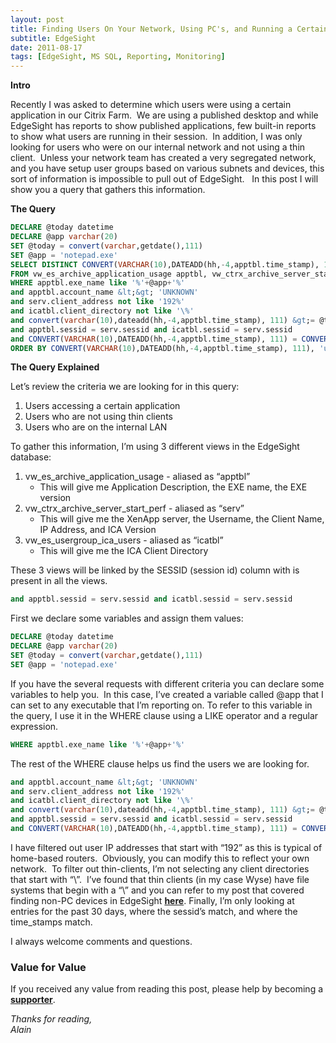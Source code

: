 ```yaml
---
layout: post
title: Finding Users On Your Network, Using PC's, and Running a Certain Application
subtitle: EdgeSight
date: 2011-08-17
tags: [EdgeSight, MS SQL, Reporting, Monitoring]
---
```

<strong>Intro</strong>

Recently I was asked to determine which users were using a certain application in our Citrix Farm.  We are using a published desktop and while EdgeSight has reports to show published applications, few built-in reports to show what users are running in their session.  In addition, I was only looking for users who were on our internal network and not using a thin client.  Unless your network team has created a very segregated network, and you have setup user groups based on various subnets and devices, this sort of information is impossible to pull out of EdgeSight.   In this post I will show you a query that gathers this information.

<strong>The Query</strong>

```sql
DECLARE @today datetime
DECLARE @app varchar(20)
SET @today = convert(varchar,getdate(),111)
SET @app = 'notepad.exe'
SELECT DISTINCT CONVERT(VARCHAR(10),DATEADD(hh,-4,apptbl.time_stamp), 111) AS 'Date', serv.machine_name AS 'Server', serv.[user] AS 'Username', serv.client_name, serv.client_address, serv.client_version, icatbl.client_directory, apptbl.app_description, apptbl.exe_name, apptbl.exe_version
FROM vw_es_archive_application_usage apptbl, vw_ctrx_archive_server_start_perf serv, vw_es_usergroup_ica_users icatbl
WHERE apptbl.exe_name like '%'+@app+'%'
and apptbl.account_name &lt;&gt; 'UNKNOWN'
and serv.client_address not like '192%'
and icatbl.client_directory not like '\%'
and convert(varchar(10),dateadd(hh,-4,apptbl.time_stamp), 111) &gt;= @today-30
and apptbl.sessid = serv.sessid and icatbl.sessid = serv.sessid
and CONVERT(VARCHAR(10),DATEADD(hh,-4,apptbl.time_stamp), 111) = CONVERT(VARCHAR(10),DATEADD(hh,-4,serv.time_stamp), 111)
ORDER BY CONVERT(VARCHAR(10),DATEADD(hh,-4,apptbl.time_stamp), 111), 'username'
```

<strong>The Query Explained</strong>

Let’s review the criteria we are looking for in this query:
<ol>
	<li>Users accessing a certain application</li>
	<li>Users who are not using thin clients</li>
	<li>Users who are on the internal LAN</li>
</ol>
To gather this information, I’m using 3 different views in the EdgeSight database:
<ol>
	<li>vw_es_archive_application_usage - aliased as “apptbl”
<ul>
	<li>This will give me Application Description, the EXE name, the EXE version</li>
</ul>
</li>
	<li>vw_ctrx_archive_server_start_perf - aliased as “serv”
<ul>
	<li>This will give me the XenApp server, the Username, the Client Name, IP Address, and ICA Version</li>
</ul>
</li>
	<li>vw_es_usergroup_ica_users - aliased as “icatbl”
<ul>
	<li>This will give me the ICA Client Directory</li>
</ul>
</li>
</ol>
These 3 views will be linked by the SESSID (session id) column with is present in all the views.

```sql
and apptbl.sessid = serv.sessid and icatbl.sessid = serv.sessid
```

First we declare some variables and assign them values:

```sql
DECLARE @today datetime
DECLARE @app varchar(20)
SET @today = convert(varchar,getdate(),111)
SET @app = 'notepad.exe'
```

If you have the several requests with different criteria you can declare some variables to help you.  In this case, I’ve created a variable called @app that I can set to any executable that I’m reporting on. To refer to this variable in the query, I use it in the WHERE clause using a LIKE operator and a regular expression.

```sql
WHERE apptbl.exe_name like '%'+@app+'%'
```

The rest of the WHERE clause helps us find the users we are looking for.

```sql
and apptbl.account_name &lt;&gt; 'UNKNOWN'
and serv.client_address not like '192%'
and icatbl.client_directory not like '\%'
and convert(varchar(10),dateadd(hh,-4,apptbl.time_stamp), 111) &gt;= @today-30
and apptbl.sessid = serv.sessid and icatbl.sessid = serv.sessid
and CONVERT(VARCHAR(10),DATEADD(hh,-4,apptbl.time_stamp), 111) = CONVERT(VARCHAR(10),DATEADD(hh,-4,serv.time_stamp), 111)
```

I have filtered out user IP addresses that start with “192” as this is typical of home-based routers.  Obviously, you can modify this to reflect your own network.  To filter out thin-clients, I’m not selecting any client directories that start with “\”.  I’ve found that thin clients (in my case Wyse) have file systems that begin with a “\” and you can refer to my post that covered finding non-PC devices in EdgeSight <a title="EdgeSight: Reporting On Non-PC Devices" href="/2011-07-13-edgesight-reporting-on-non-pc-devices/"><b>here</b></a>. Finally, I’m only looking at entries for the past 30 days, where the sessid’s match, and where the time_stamps match.

I always welcome comments and questions.

### Value for Value
If you received any value from reading this post, please help by becoming a [**supporter**](https://www.paypal.com/donate?hosted_button_id=73HNLGA2SGLLU).

*Thanks for reading,*  
*Alain*